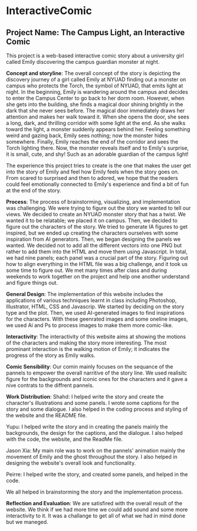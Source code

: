 # InteractiveComic

## Project Name: The Campus Light, an Interactive Comic

This project is a web-based interactive comic story about a university girl called Emily discovering the campus guardian monster at night.

**Concept and storyline**: The overall concept of the story is depicting the discovery journey of a girl called Emily at NYUAD finding out a monster on campus who protects the Torch, the symbol of NYUAD, that emits light at night. In the beginning, Emily is wandering around the campus and decides to enter the Campus Center to go back to her dorm room. However, when she gets into the building, she finds a magical door shining brightly in the dark that she never sees before. The magical door immediately draws her attention and makes her walk toward it. When she opens the door, she sees a long, dark, and thrilling corridor with some light at the end. As she walks toward the light, a monster suddenly appears behind her. Feeling something weird and gazing back, Emily sees nothing; now the monster hides somewhere. Finally, Emily reaches the end of the corridor and sees the Torch lighting there. Now, the monster reveals itself and to Emily's surprise, it is small, cute, and shy! Such as an adorable guardian of the campus light!

The experience this project tries to create is the one that makes the user get into the story of Emily and feel how Emily feels when the story goes on. From scared to surprised and then to adored, we hope that the readers could feel emotionally connected to Emily's experience and find a bit of fun at the end of the story.



**Process**: The process of brainstorming, visualizing, and implementation was challenging. We were trying to figure out the story we wanted to tell our views. We decided to create an NYUAD monster story that has a twist. We wanted it to be relatable; we placed it on campus. Then, we decided to figure out the characters of the story. We tried to generate IA figures to get inspired, but we ended up creating the characters ourselves with some inspiration from AI generators. Then, we began designing the panels we wanted. We decided not to add all the different vectors into one PNG but rather to add them into the HTML and move them using Javascript. In total, we had nine panels; each panel was a crucial part of the story. Figuring out how to align everything in the HTML file was a big challenge, and it took us some time to figure out. We met many times after class and during weekends to work together on the project and help one another understand and figure things out. 

**General Design**: The implementation of this website includes the applications of various techniques learnt in class including Photoshop, Illustrator, HTML, CSS and Javascrip. We started by deciding on the story type and the plot. Then, we used AI-generated images to find inspirations for the characters. With these geenrated images and some oneline images, we used Ai and Ps to process images to make them more comic-like.

**Interactivity**: The interactivity of this website aims at showing the motions of the characters and making the story more interesting. The most prominant interaction is the walking motion of Emily; it indicates the progress of the story as Emily walks.

**Comic Sensibility**: Our comin mainly focuses on the sequance of the pannels to empower the overall narritive of the story line. We used realisitc figure for the backgrounds and iconic ones for the characters and it gave a nive contrats to the diffrent pannels. 

**Work Distribution**:
Shahd: I helped write the story and create the character's illustrations and some panels. I wrote some captions for the story and some dialogue. I also helped in the coding process and styling of the website and the README file.

Yupu: I helped write the story and in creating the panels mainly the backgrounds, the design for the captions, and the dialogue. I also helped with the code, the website, and the ReadMe file.

Jason Xia: My main role was to work on the pannels' animation mainly the movement of Emily and the ghost throughout the story. I also helped in designing the website's overall look and functionality. 

Peirre: I helped write the story, and created some panels, and helped in the code. 

We all helped in brainstorming the story and the implementation process. 


**Reflection and Evaluation**: 
We are satisfired with the overall result of the website. We think if we had more time we could add sound and some more interactivity to it. It was a challange to get all of what we had in mind done but we maneged. 
